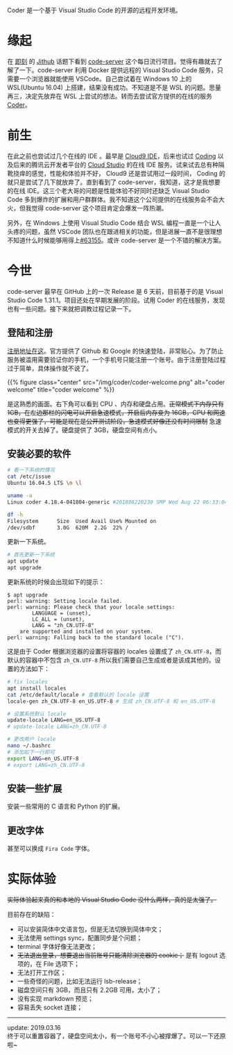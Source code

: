 Coder 是一个基于 Visual Studio Code 的开源的远程开发环境。
<!--more-->
# 缘起  
在 [即刻](https://web.okjike.com/) 的 [Jithub](https://web.okjike.com/topic/55e02198dcef9f0e00d7b3c3/official) 话题下看到 [code-server](https://github.com/codercom/code-server) 这个每日流行项目。觉得有趣就去了解了一下。code-server 利用 Docker 提供远程的 Visual Studio Code 服务，只需要一个浏览器就能使用 VSCode。自己尝试着在 Windows 10 上的 WSL(Ubuntu 16.04) 上搭建，结果没有成功。不知道是不是 WSL 的问题。思量再三，决定先放弃在 WSL 上尝试的想法。转而去尝试官方提供的在线的服务 [Coder](https://coder.com/signup)。  

# 前生  
在此之前也尝试过几个在线的 IDE 。最早是 [Cloud9 IDE](https://c9.io/login)，后来也试过 [Coding](https://coding.net/) 以及后来的腾讯云开发者平台的 [Cloud Studio](https://studio.dev.tencent.com/) 的在线 IDE 服务。试来试去总有种隔靴挠痒的感觉，性能和体验并不好， Cloud9 还是尝试用过一段时间， Coding 的就只是尝试了几下就放弃了。直到看到了 code-server，我知道，这才是我想要的在线 IDE。这三个老大哥的问题是性能体验不好同时还缺乏 Visual Studio Code 多到爆炸的扩展和用户群群体。我不知道这个公司提供的在线服务会不会大火，但我觉得 code-server 这个项目肯定会爆发一阵热潮。  

另外，在 Windows 上使用 Visual Studio Code 结合 WSL 编程一直是一个让人头疼的问题，虽然 VSCode 团队也在跟进相关的功能，但是进展一直不是很理想不知道什么时候能够用得上[#63155](https://github.com/Microsoft/vscode/issues/63155)。或许 code-server 是一个不错的解决方案。

# 今世  
code-server 最早在 GitHub 上的一次 Release 是 6 天前，目前基于的是 Visual Studio Code 1.31.1。项目还处在早期发展的阶段。试用 Coder 的在线服务，发现也有一些问题。接下来就把调教过程记录一下。

## 登陆和注册  
[注册地址在这](https://coder.com/signup)。官方提供了 Github 和 Google 的快速登陆，非常贴心。为了防止服务被滥用需要验证你的手机，一个手机号只能注册一个账号。由于注册登陆过程过于简单，具体操作就不说了。  

{{% figure class="center" src="/img/coder/coder-welcome.png" alt="coder welcome" title="coder welcome" %}}

是这熟悉的画面。右下角可以看到 CPU 、内存和硬盘占用。~~正常模式下内存只有 1GB，在左边那栏的闪电可以开启急速模式，开启后内存变为 16GB，CPU 和网速也变得更强了，可能是现在是公开测试阶段，急速模式好像还没有时间限制~~ 急速模式的开关去掉了。硬盘提供了 3GB，硬盘空间有点小。

## 安装必要的软件  

``` bash
# 看一下系统的情况 
cat /etc/issue
Ubuntu 16.04.5 LTS \n \l

uname -a
Linux coder 4.18.4-041804-generic #201808220230 SMP Wed Aug 22 06:33:04 UTC 2018 x86_64 x86_64 x86_64 GNU/Linux

df -h
Filesystem      Size  Used Avail Use% Mounted on
/dev/sdbf       3.0G  620M  2.2G  22% /
```

更新一下系统。
``` bash
# 首先更新一下系统
apt update
apt upgrade
```
更新系统的时候会出现如下的提示：
``` shell
$ apt upgrade
perl: warning: Setting locale failed.
perl: warning: Please check that your locale settings:
        LANGUAGE = (unset),
        LC_ALL = (unset),
        LANG = "zh_CN.UTF-8"
    are supported and installed on your system.
perl: warning: Falling back to the standard locale ("C").
```
这是由于 Coder 根据浏览器的设置将容器的 locales 设置成了 `zh_CN.UTF-8`，而默认的容器中不包含 `zh_CN.UTF-8` 所以我们需要自己生成或者是该成其他的。设置的方法如下：
``` bash
# fix locales
apt install locales
cat /etc/default/locale # 查看默认的 locale 设置
locale-gen zh_CN.UTF-8 en_US.UTF-8 # 生成 zh_CN.UTF-8 和 en_US.UTF-8

# 设置系统默认 locale
update-locale LANG=en_US.UTF-8
# update-locale LANG=zh_CN.UTF-8

# 更改用户 locale
nano ~/.bashrc
# 添加如下一行即可
export LANG=en_US.UTF-8
# export LANG=zh_CN.UTF-8
```

## 安装一些扩展  

安装一些常用的 C 语言和 Python 的扩展。

## 更改字体

甚至可以换成 `Fira Code` 字体。

# 实际体验  

~~实际体验起来真的和本地的 Visual Studio Code 没什么两样，真的是太强了。~~

目前存在的缺陷：  
- 可以安装简体中文语言包，但是无法切换到简体中文；  
- 无法使用 settings sync，配置同步是个问题；  
- terminal 字体好像无法更改；  
- ~~无法退出登录，想要退出当前账号只能清除浏览器的 cookie；~~ 是有 logout 选项的，在 File 选项下；  
- 无法打开工作区；  
- 一些奇怪的问题，比如无法运行 lsb-release；  
- 磁盘空间只有 3GB，而且只有 2.2GB 可用，太小了；  
- 没有实现 markdown 预览；  
- 容易丢失 socket 连接；  

------  
update: 2019.03.16  
终于可以重置容器了，硬盘空间太小，有一个账号不小心被撑爆了。可以一下还原啦~  


